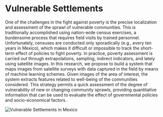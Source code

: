 # Vulnerable Settlements

One of the challenges in the fight against poverty is the precise localization and assessment of the  sprawl of vulnerable communities. This is traditionally accomplished using nation-wide census exercises, a burdensome process that  requires field visits by trained personnel. Unfortunately, censuses are conducted only sporadically (e.g., every ten years in Mexico), which makes it difficult or impossible to track the short-term effect of policies to fight poverty. In practice, poverty assessment is  carried out through extrapolations, sampling,  indirect indicators, and lately using satellite images. In this research, we propose to build a system that maps  images from  satellite surveys with data captured in the field by means of machine learning schemes. Given images of the area of interest, the system extracts features related to well-being of the communities considered. This strategy permits a quick assessment of the degree of vulnerability of new or changing community sprawls, providing quantitative information that can be used to evaluate the effect of governmental policies and socio-economical factors.

![Vulnerable Settlements in Mexico](https://github.com/joaquinsalas/vulnerableSettlements/blob/master/figures/mexicoMap.jpg)

